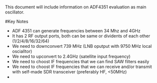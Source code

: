 This document will include information on ADF4351 evaluation as main oscillator.


#Key Notes
- ADF 4351 can generate frequencies between 34 Mhz and 4GHz
- It has 2 RF output ports, both can be same or dividents of each other (1/2/4/8/16/32/64)
- We need to downconvert 739 MHz (LNB oputput with 9750 MHz local oscialltor)
- We need to upconvert to 2.4GHz (satellite input frequency)
- We need to choost IF frequencies that we can find SAW filters easily
- We need to choost IF frequencies that we can receive and/or transmit with self-made SDR transceiver (preferably HF, <50MHz)
- 
